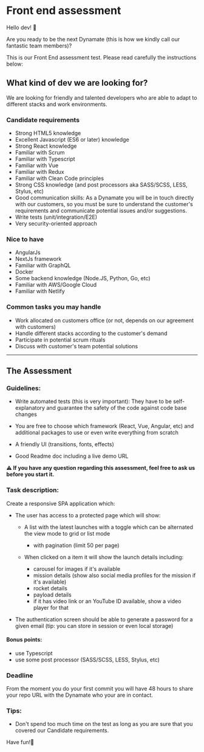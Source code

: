 # Front end assessment

Hello dev! 🙌

Are you ready to be the next Dynamate (this is how we kindly call our fantastic team members)?

This is our Front End assessment test. Please read carefully the instructions below:

## What kind of dev we are looking for?

We are looking for friendly and talented developers who are able to adapt to different stacks and work environments.

### Candidate requirements

- Strong HTML5 knowledge
- Excellent Javascript (ES6 or later) knowledge
- Strong React knowledge
- Familiar with Scrum
- Familiar with Typescript
- Familiar with Vue
- Familiar with Redux
- Familiar with Clean Code principles
- Strong CSS knowledge (and post processors aka SASS/SCSS, LESS, Stylus, etc)
- Good communication skills: As a Dynamate you will be in touch directly with our customers, so you must be sure to understand the customer's requirements and communicate potential issues and/or suggestions.
- Write tests (unit/integration/E2E)
- Very security-oriented approach

### Nice to have

- AngularJs
- NextJs framework
- Familiar with GraphQL
- Docker
- Some backend knowledge (Node.JS, Python, Go, etc)
- Familiar with AWS/Google Cloud
- Familiar with Netlify

### Common tasks you may handle

- Work allocated on customers office (or not, depends on our agreement with customers)
- Handle different stacks according to the customer's demand
- Participate in potential scrum rituals
- Discuss with customer's team potential solutions

---

## The Assessment

### Guidelines:

- Write automated tests (this is very important): They have to be self-explanatory and guarantee the safety of the code against code base changes

- You are free to choose which framework (React, Vue, Angular, etc) and additional packages to use or even write everything from scratch

- A friendly UI (transitions, fonts, effects)

- Good Readme doc including a live demo URL

**⚠ If you have any question regarding this assessment, feel free to ask us before you start it.**

### Task description:

Create a responsive SPA application which:

- The user has access to a protected page which will show:

  - A list with the latest launches with a toggle which can be alternated the view mode to grid or list mode

    - with pagination (limit 50 per page)

  - When clicked on a item it will show the launch details including:
    - carousel for images if it's available
    - mission details (show also social media profiles for the mission if it's available)
    - rocket details
    - payload details
    - if it has video link or an YouTube ID available, show a video player for that

- The authentication screen should be able to generate a password for a given email (tip: you can store in session or even local storage)

#### Bonus points:

- use Typescript
- use some post processor (SASS/SCSS, LESS, Stylus, etc)

### Deadline

From the moment you do your first commit you will have 48 hours to share your repo URL with the Dynamate who your are in contact.

### Tips:

- Don't spend too much time on the test as long as you are sure that you covered our Candidate requirements.

Have fun!👋
